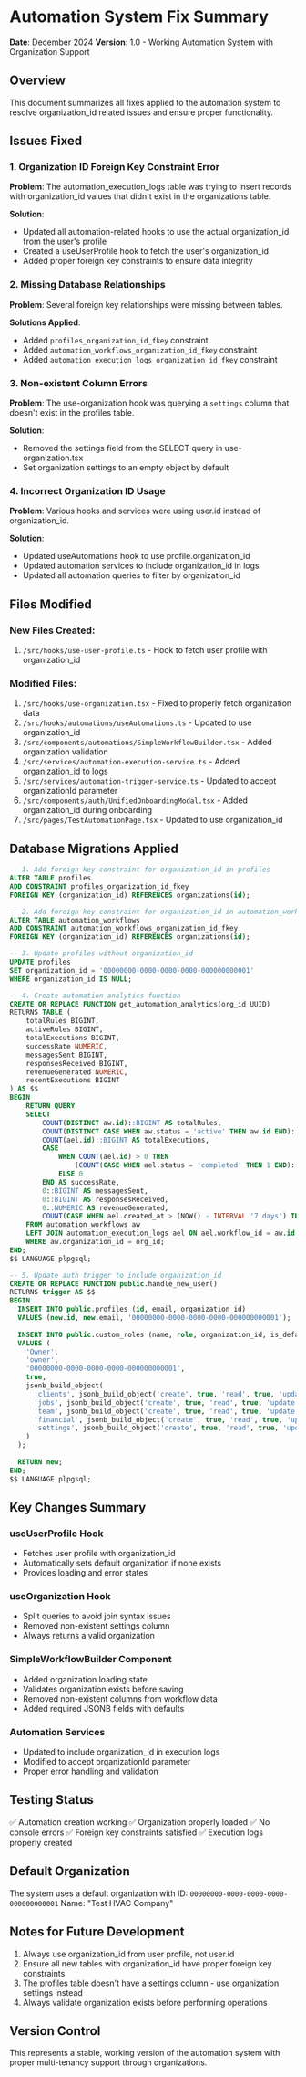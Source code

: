 # Automation System Fix Summary
**Date**: December 2024
**Version**: 1.0 - Working Automation System with Organization Support

## Overview
This document summarizes all fixes applied to the automation system to resolve organization_id related issues and ensure proper functionality.

## Issues Fixed

### 1. Organization ID Foreign Key Constraint Error
**Problem**: The automation_execution_logs table was trying to insert records with organization_id values that didn't exist in the organizations table.

**Solution**:
- Updated all automation-related hooks to use the actual organization_id from the user's profile
- Created a useUserProfile hook to fetch the user's organization_id
- Added proper foreign key constraints to ensure data integrity

### 2. Missing Database Relationships
**Problem**: Several foreign key relationships were missing between tables.

**Solutions Applied**:
- Added `profiles_organization_id_fkey` constraint
- Added `automation_workflows_organization_id_fkey` constraint
- Added `automation_execution_logs_organization_id_fkey` constraint

### 3. Non-existent Column Errors
**Problem**: The use-organization hook was querying a `settings` column that doesn't exist in the profiles table.

**Solution**:
- Removed the settings field from the SELECT query in use-organization.tsx
- Set organization settings to an empty object by default

### 4. Incorrect Organization ID Usage
**Problem**: Various hooks and services were using user.id instead of organization_id.

**Solution**:
- Updated useAutomations hook to use profile.organization_id
- Updated automation services to include organization_id in logs
- Updated all automation queries to filter by organization_id

## Files Modified

### New Files Created:
1. `/src/hooks/use-user-profile.ts` - Hook to fetch user profile with organization_id

### Modified Files:
1. `/src/hooks/use-organization.tsx` - Fixed to properly fetch organization data
2. `/src/hooks/automations/useAutomations.ts` - Updated to use organization_id
3. `/src/components/automations/SimpleWorkflowBuilder.tsx` - Added organization validation
4. `/src/services/automation-execution-service.ts` - Added organization_id to logs
5. `/src/services/automation-trigger-service.ts` - Updated to accept organizationId parameter
6. `/src/components/auth/UnifiedOnboardingModal.tsx` - Added organization_id during onboarding
7. `/src/pages/TestAutomationPage.tsx` - Updated to use organization_id

## Database Migrations Applied

```sql
-- 1. Add foreign key constraint for organization_id in profiles
ALTER TABLE profiles
ADD CONSTRAINT profiles_organization_id_fkey 
FOREIGN KEY (organization_id) REFERENCES organizations(id);

-- 2. Add foreign key constraint for organization_id in automation_workflows
ALTER TABLE automation_workflows
ADD CONSTRAINT automation_workflows_organization_id_fkey 
FOREIGN KEY (organization_id) REFERENCES organizations(id);

-- 3. Update profiles without organization_id
UPDATE profiles
SET organization_id = '00000000-0000-0000-0000-000000000001'
WHERE organization_id IS NULL;

-- 4. Create automation analytics function
CREATE OR REPLACE FUNCTION get_automation_analytics(org_id UUID)
RETURNS TABLE (
    totalRules BIGINT,
    activeRules BIGINT,
    totalExecutions BIGINT,
    successRate NUMERIC,
    messagesSent BIGINT,
    responsesReceived BIGINT,
    revenueGenerated NUMERIC,
    recentExecutions BIGINT
) AS $$
BEGIN
    RETURN QUERY
    SELECT 
        COUNT(DISTINCT aw.id)::BIGINT AS totalRules,
        COUNT(DISTINCT CASE WHEN aw.status = 'active' THEN aw.id END)::BIGINT AS activeRules,
        COUNT(ael.id)::BIGINT AS totalExecutions,
        CASE 
            WHEN COUNT(ael.id) > 0 THEN 
                (COUNT(CASE WHEN ael.status = 'completed' THEN 1 END)::NUMERIC / COUNT(ael.id)::NUMERIC * 100)
            ELSE 0 
        END AS successRate,
        0::BIGINT AS messagesSent,
        0::BIGINT AS responsesReceived,
        0::NUMERIC AS revenueGenerated,
        COUNT(CASE WHEN ael.created_at > (NOW() - INTERVAL '7 days') THEN 1 END)::BIGINT AS recentExecutions
    FROM automation_workflows aw
    LEFT JOIN automation_execution_logs ael ON ael.workflow_id = aw.id
    WHERE aw.organization_id = org_id;
END;
$$ LANGUAGE plpgsql;

-- 5. Update auth trigger to include organization_id
CREATE OR REPLACE FUNCTION public.handle_new_user()
RETURNS trigger AS $$
BEGIN
  INSERT INTO public.profiles (id, email, organization_id)
  VALUES (new.id, new.email, '00000000-0000-0000-0000-000000000001');
  
  INSERT INTO public.custom_roles (name, role, organization_id, is_default, permissions)
  VALUES (
    'Owner',
    'owner',
    '00000000-0000-0000-0000-000000000001',
    true,
    jsonb_build_object(
      'clients', jsonb_build_object('create', true, 'read', true, 'update', true, 'delete', true),
      'jobs', jsonb_build_object('create', true, 'read', true, 'update', true, 'delete', true),
      'team', jsonb_build_object('create', true, 'read', true, 'update', true, 'delete', true),
      'financial', jsonb_build_object('create', true, 'read', true, 'update', true, 'delete', true),
      'settings', jsonb_build_object('create', true, 'read', true, 'update', true, 'delete', true)
    )
  );
  
  RETURN new;
END;
$$ LANGUAGE plpgsql;
```

## Key Changes Summary

### useUserProfile Hook
- Fetches user profile with organization_id
- Automatically sets default organization if none exists
- Provides loading and error states

### useOrganization Hook
- Split queries to avoid join syntax issues
- Removed non-existent settings column
- Always returns a valid organization

### SimpleWorkflowBuilder Component
- Added organization loading state
- Validates organization exists before saving
- Removed non-existent columns from workflow data
- Added required JSONB fields with defaults

### Automation Services
- Updated to include organization_id in execution logs
- Modified to accept organizationId parameter
- Proper error handling and validation

## Testing Status
✅ Automation creation working
✅ Organization properly loaded
✅ No console errors
✅ Foreign key constraints satisfied
✅ Execution logs properly created

## Default Organization
The system uses a default organization with ID: `00000000-0000-0000-0000-000000000001`
Name: "Test HVAC Company"

## Notes for Future Development
1. Always use organization_id from user profile, not user.id
2. Ensure all new tables with organization_id have proper foreign key constraints
3. The profiles table doesn't have a settings column - use organization settings instead
4. Always validate organization exists before performing operations

## Version Control
This represents a stable, working version of the automation system with proper multi-tenancy support through organizations.

